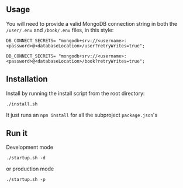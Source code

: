 ## Usage

You will need to provide a valid MongoDB connection string in both the `/user/.env` and `/book/.env` files, in this style:

```
DB_CONNECT_SECRETS= "mongodb+srv://<username>:<password>@<databaseLocation>/user?retryWrites=true";
```
```
DB_CONNECT_SECRETS= "mongodb+srv://<username>:<password>@<databaseLocation>/book?retryWrites=true";
```

## Installation

Install by running the install script from the root directory:

```
./install.sh
```

It just runs an `npm install` for all the subproject `package.json`'s

## Run it

Development mode

```
./startup.sh -d
```

or production mode

```
./startup.sh -p
```
